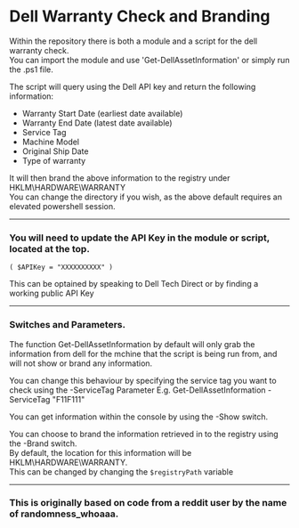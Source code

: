 # Dell Warranty Check and Branding


Within the repository there is both a module and a script for the dell warranty check.  
You can import the module and use 'Get-DellAssetInformation' or simply run the .ps1 file.

The script will query using the Dell API key and return the following information:

   * Warranty Start Date (earliest date available)  
   * Warranty End Date (latest date available)  
   * Service Tag  
   * Machine Model  
   * Original Ship Date  
   * Type of warranty  

It will then brand the above information to the registry under HKLM\HARDWARE\WARRANTY  
You can change the directory if you wish, as the above default requires an elevated powershell session.

___

### You will need to update the API Key in the module or script, located at the top.  
`( $APIKey = "XXXXXXXXXX" )`  

This can be optained by speaking to Dell Tech Direct or by finding a working public API Key

___

### Switches and Parameters.  

The function Get-DellAssetInformation by default will only grab the information from dell for the mchine that the script is being run from, and will not show or brand any information.

You can change this behaviour by specifying the service tag you want to check using the -ServiceTag Parameter
E.g. Get-DellAssetInformation -ServiceTag "F11F111"

You can get information within the console by using the -Show switch.

You can choose to brand the information retrieved in to the registry using the -Brand switch.  
By default, the location for this information will be HKLM\HARDWARE\WARRANTY.  
This can be changed by changing the `$registryPath` variable

___


### This is originally based on code from a reddit user by the name of randomness_whoaaa.
